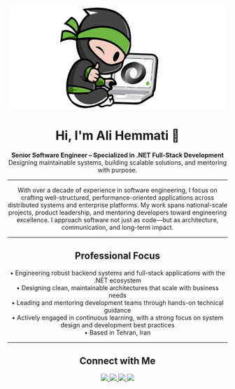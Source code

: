 ![](assets/MHeader.png)

<h1 align="center">Hi, I'm Ali Hemmati 👋</h1>

<p align="center">
  <strong>Senior Software Engineer – Specialized in .NET Full-Stack Development</strong><br>
  Designing maintainable systems, building scalable solutions, and mentoring with purpose.
</p>

---

<p align="center">
With over a decade of experience in software engineering, I focus on crafting well-structured, performance-oriented applications across distributed systems and enterprise platforms. My work spans national-scale projects, product leadership, and mentoring developers toward engineering excellence. I approach software not just as code—but as architecture, communication, and long-term impact.
</p>

---

<h2 align="center">Professional Focus</h2>

<p align="center">
• Engineering robust backend systems and full-stack applications with the .NET ecosystem<br>
• Designing clean, maintainable architectures that scale with business needs<br>
• Leading and mentoring development teams through hands-on technical guidance<br>
• Actively engaged in continuous learning, with a strong focus on system design and development best practices<br>
• Based in Tehran, Iran
</p>

---

<h2 align="center">Connect with Me</h2>

<p align="center"> 
  <a href="https://github.com/Hemmatiali" alt="GitHub">
    <img src="https://img.shields.io/badge/GitHub-black?logo=GitHub&logoColor=white&style=for-the-badge" />
  </a>
  <a href="https://linkedin.com/in/alihemmati1" alt="LinkedIn">
    <img src="https://img.shields.io/badge/LinkedIn-%230A66C2?logo=linkedin&logoColor=white&style=for-the-badge" />
  </a>
  <a href="https://stackoverflow.com/users/22922094/ali-hemmati" alt="Stack Overflow">
    <img src="https://img.shields.io/badge/Stack%20Overflow-%23F58025?logo=stackoverflow&logoColor=white&style=for-the-badge" />
  </a>
  <a href="https://codepen.io/Hematiali" alt="CodePen">
    <img src="https://img.shields.io/badge/CodePen-%23131417?logo=codepen&logoColor=white&style=for-the-badge" />
  </a>
</p>
